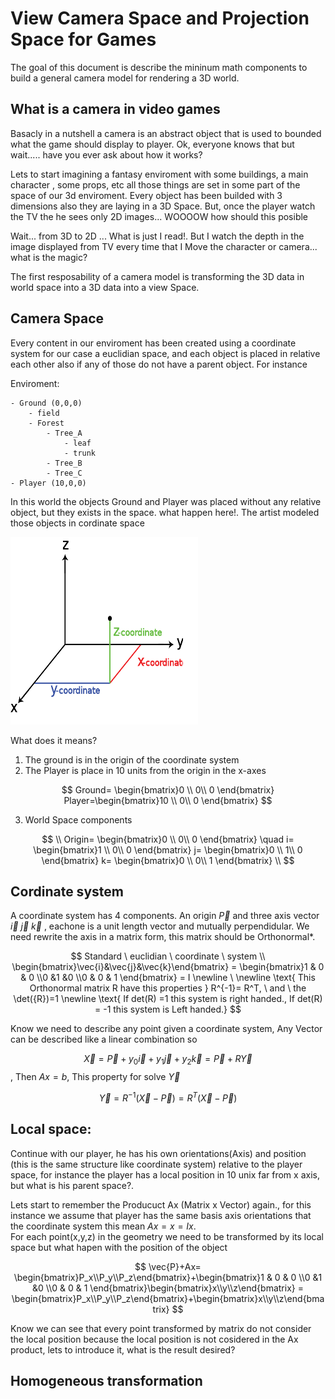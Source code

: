# View Camera Space and Projection Space for Games
The goal of this document is describe the mininum math components to build a general camera model for rendering a 3D world.

## What is a camera in video games
Basacly in a nutshell a camera is an abstract object that is used to bounded what the game should display to player. Ok, everyone knows that but wait..... have you ever ask about how it works? 

Lets to start imagining a fantasy enviroment with some buildings, a main character , some props, etc all those things are set in some part of the space of our 3d enviroment.  Every object has been builded with 3 dimensions also they are laying in a 3D Space. But, once the player watch the TV the he sees only 2D images... WOOOOW how should this posible

Wait... from 3D to 2D ... What is just I read!. But I watch the depth in the image displayed from TV every time that I Move the character or camera... what is the magic?

The first resposability of a camera model is transforming the 3D data in world space into a 3D data into a view Space.   


## Camera Space

Every content in our enviroment has been created using a coordinate system for our case a euclidian space, and each object is placed in relative each other also if any of those do not have a parent object. For instance

Enviroment:

    - Ground (0,0,0)
        - field
        - Forest
            - Tree_A
                - leaf
                - trunk
            - Tree_B
            - Tree_C
    - Player (10,0,0)
     
In this world the objects Ground and  Player was placed without any relative object, but they exists in the space. what happen here!. The artist modeled those objects in cordinate space 

<img src="./img/zyzcoordinate.jpg" alt="Kitten"
	title="A cute kitten" width="300" height="300" />


What does it means?


1. The ground is in the origin of the coordinate system 
2. The Player is place in 10 units from the origin in the x-axes 

$$ 
Ground= \begin{bmatrix}0 \\ 0\\ 0 \end{bmatrix} 
Player=\begin{bmatrix}10 \\ 0\\ 0 \end{bmatrix} 
$$ 

3. World Space components

  
$$ 
\\
Origin=
\begin{bmatrix}0 \\ 0\\ 0 \end{bmatrix} 
\quad
i= \begin{bmatrix}1 \\ 0\\ 0 \end{bmatrix} 
j= \begin{bmatrix}0 \\ 1\\ 0 \end{bmatrix} 
k= \begin{bmatrix}0 \\ 0\\ 1 \end{bmatrix} 
\\
$$

## Cordinate system
A coordinate system has 4 components. An origin $\vec{P}$ and three axis vector $\vec{i} \ \vec{j} \ \vec{k}$
, eachone is a unit length vector and mutually 
perpendidular. We need rewrite the axis in a matrix form, this matrix should be Orthonormal*. 




$$
Standard \ euclidian \ coordinate \ system \\ \begin{bmatrix}\vec{i}&\vec{j}&\vec{k}\end{bmatrix} =  \begin{bmatrix}1 & 0 & 0 \\0 &1 &0 \\0 & 0 & 1 \end{bmatrix} = I 
\newline
\   
\newline
\text{
This Orthonormal matrix R have this properties 
}
R^{-1}= R^T, \ and \ the \det({R})=1 
\newline
\text{ If det(R) =1  this system is right handed., If det(R) = -1  this system is Left handed.}
$$


Know we need to describe any point given a coordinate system, Any Vector can be described like a linear combination so

$$
\vec{X} = \vec{P} + y_0\vec{i}+ y_1\vec{j}+ y_2\vec{k} = \vec{P}+R\vec{Y}
$$, 
Then $Ax=b$, This property for solve $\vec{Y}$

$$
 \vec{Y}= R^{-1}(\vec{X}-\vec{P})=R^T(\vec{X}-\vec{P})
$$



## Local space:  
Continue with our player, he has his own orientations(Axis) and position (this is the same structure like coordinate system) relative to the player space, for instance the player has a local position in 10 unix far from x axis, but what is his parent space?.

Lets start to remember the Producuct Ax (Matrix x Vector) again., for this instance we assume that player has the same basis axis orientations that the coordinate system this mean $Ax = x = Ix$.  
For each point(x,y,z) in the geometry we need to be transformed by its local space but what hapen with the position of the object

$$
\vec{P}+Ax= \begin{bmatrix}P_x\\P_y\\P_z\end{bmatrix}+\begin{bmatrix}1 & 0 & 0 \\0 &1 &0 \\0 & 0 & 1 \end{bmatrix}\begin{bmatrix}x\\y\\z\end{bmatrix} = \begin{bmatrix}P_x\\P_y\\P_z\end{bmatrix}+\begin{bmatrix}x\\y\\z\end{bmatrix}
$$
  
  Know we can see that every point transformed by matrix do not consider the local position because the local position is not cosidered in the Ax product, lets to introduce it, what is the result desired?

## Homogeneous transformation

